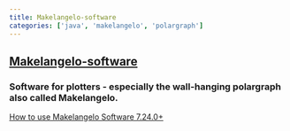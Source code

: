 ```yaml
---
title: Makelangelo-software
categories: ['java', 'makelangelo', 'polargraph']
---
```

## [Makelangelo-software](https://github.com/MarginallyClever/Makelangelo-software)

### Software for plotters - especially the wall-hanging polargraph also called Makelangelo.

[How to use Makelangelo Software 7.24.0+](https://mcr.dozuki.com/Guide/1.+How+to+use+Makelangelo+Software+7.24.*/5?lang=en)
